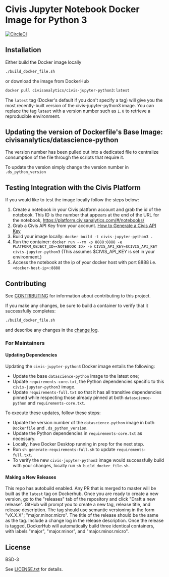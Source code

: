 # Civis Jupyter Notebook Docker Image for Python 3
[![CircleCI](https://circleci.com/gh/civisanalytics/civis-jupyter-python3/tree/master.svg?style=shield)](https://circleci.com/gh/civisanalytics/civis-jupyter-python3/tree/master)

## Installation

Either build the Docker image locally
```bash
./build_docker_file.sh
```

or download the image from DockerHub
```bash
docker pull civisanalytics/civis-jupyter-python3:latest
```

The `latest` tag (Docker's default if you don't specify a tag)
will give you the most recently-built version of the civis-jupyter-python3
image. You can replace the tag `latest` with a version number such as `1.0`
to retrieve a reproducible environment.

## Updating the version of Dockerfile's Base Image: civisanalytics/datascience-python

The version number has been pulled out into a dedicated file to centralize consumption of the file through the scripts that require it.

To update the version simply change the version number in `.ds_python_version`

## Testing Integration with the Civis Platform

If you would like to test the image locally follow the steps below:

1. Create a notebook in your Civis platform account and grab the id of the notebook. This ID is the number that appears at the end of the URL for the notebook, https://platform.civisanalytics.com/#/notebooks/<NOTEBOOK ID>
2. Grab a Civis API Key from your account. [How to Generate a Civis API Key](https://civis.zendesk.com/hc/en-us/articles/216341583-Generating-an-API-Key)
3. Build your image locally: ```docker build -t civis-jupyter-python3 .```
4. Run the container: ```docker run --rm -p 8888:8888 -e PLATFORM_OBJECT_ID=<NOTEBOOK ID> -e CIVIS_API_KEY=$CIVIS_API_KEY civis-jupyter-python3``` (This assumes $CIVIS_API_KEY is set in your environment.)
5. Access the notebook at the ip of your docker host with port 8888 i.e. ```<docker-host-ip>:8888```

## Contributing

See [CONTRIBUTING](CONTRIBUTING.md) for information about contributing to this project.

If you make any changes, be sure to build a container to verify that it successfully completes:
```bash
./build_docker_file.sh
```
and describe any changes in the [change log](CHANGELOG.md).

### For Maintainers

#### Updating Dependencies

Updating the `civis-jupyter-python3` Docker image entails the following:

* Update the base `datascience-python` image to the latest one;
* Update `requirements-core.txt`, the Python dependencies specific to this `civis-jupyter-python3` image.
* Update `requirements-full.txt` so that it has all transitive dependencies pinned
  while respecting those already pinned at both `datascience-python` and `requirements-core.txt`.

To execute these updates, follow these steps:

* Update the version number of the `datascience-python` image in both `Dockerfile` and `.ds_python_version`.
* Update the Python dependencies in `requirements-core.txt` as necessary.
* Locally, have Docker Desktop running in prep for the next step.
* Run `sh generate-requirements-full.sh` to update `requirements-full.txt`.
* To verify the new `civis-jupyter-python3` image would successfully build with your changes, locally run `sh build_docker_file.sh`.

#### Making a New Releases

This repo has autobuild enabled. Any PR that is merged to master will
be built as the `latest` tag on Dockerhub.
Once you are ready to create a new version, go to the "releases" tab of the repository and click
"Draft a new release". GitHub will prompt you to create a new tag, release title, and release
description. The tag should use semantic versioning in the form "vX.X.X"; "major.minor.micro".
The title of the release should be the same as the tag. Include a change log in the release description.
Once the release is tagged, DockerHub will automatically build three identical containers, with labels
"major", "major.minor", and "major.minor.micro".

## License

BSD-3

See [LICENSE.txt](LICENSE.txt) for details.
